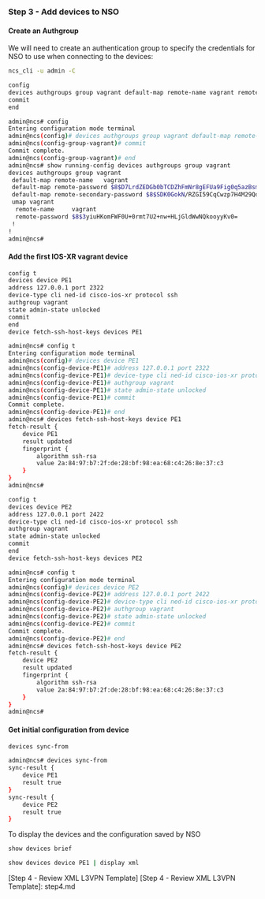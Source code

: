 ### Step 3 - Add devices to NSO

#### Create an Authgroup

We will need to create an authentication group to specify the credentials for NSO to use when connecting to the devices:

```bash
ncs_cli -u admin -C

config
devices authgroups group vagrant default-map remote-name vagrant remote-password vagrant remote-secondary-password vagrant
commit
end
```
```bash
admin@ncs# config
Entering configuration mode terminal
admin@ncs(config)# devices authgroups group vagrant default-map remote-name vagrant remote-password vagrant remote-secondary-password vagrant
admin@ncs(config-group-vagrant)# commit
Commit complete.
admin@ncs(config-group-vagrant)# end
admin@ncs# show running-config devices authgroups group vagrant
devices authgroups group vagrant
 default-map remote-name   vagrant
 default-map remote-password $8$D7LrdZEDGb0bTCDZhFmNr8gEFUa9Fig0q5azBsm9oOo=
 default-map remote-secondary-password $8$SDK0GokN/RZGI59CqCwzp7H4M29Qdk4FAOdskgzB0HA=
 umap vagrant
  remote-name     vagrant
  remote-password $8$3yiuHKomFWF0U+0rmt7U2+nw+HLjGldWwNQkooyyKv0=
 !
!
admin@ncs#
```

#### Add the first IOS-XR vagrant device


```bash
config t
devices device PE1
address 127.0.0.1 port 2322
device-type cli ned-id cisco-ios-xr protocol ssh
authgroup vagrant
state admin-state unlocked
commit
end
device fetch-ssh-host-keys devices PE1
```
```bash
admin@ncs# config t
Entering configuration mode terminal
admin@ncs(config)# devices device PE1
admin@ncs(config-device-PE1)# address 127.0.0.1 port 2322
admin@ncs(config-device-PE1)# device-type cli ned-id cisco-ios-xr protocol ssh
admin@ncs(config-device-PE1)# authgroup vagrant
admin@ncs(config-device-PE1)# state admin-state unlocked
admin@ncs(config-device-PE1)# commit
Commit complete.
admin@ncs(config-device-PE1)# end
admin@ncs# devices fetch-ssh-host-keys device PE1
fetch-result {
    device PE1
    result updated
    fingerprint {
        algorithm ssh-rsa
        value 2a:84:97:b7:2f:de:28:bf:98:ea:68:c4:26:8e:37:c3
    }
}
admin@ncs#
```

```bash
config t
devices device PE2
address 127.0.0.1 port 2422
device-type cli ned-id cisco-ios-xr protocol ssh
authgroup vagrant
state admin-state unlocked
commit
end
device fetch-ssh-host-keys devices PE2
```
``` bash
admin@ncs# config t
Entering configuration mode terminal
admin@ncs(config)# devices device PE2
admin@ncs(config-device-PE2)# address 127.0.0.1 port 2422
admin@ncs(config-device-PE2)# device-type cli ned-id cisco-ios-xr protocol ssh
admin@ncs(config-device-PE2)# authgroup vagrant
admin@ncs(config-device-PE2)# state admin-state unlocked
admin@ncs(config-device-PE2)# commit
Commit complete.
admin@ncs(config-device-PE2)# end
admin@ncs# devices fetch-ssh-host-keys device PE2
fetch-result {
    device PE2
    result updated
    fingerprint {
        algorithm ssh-rsa
        value 2a:84:97:b7:2f:de:28:bf:98:ea:68:c4:26:8e:37:c3
    }
}
admin@ncs#
```

#### Get initial configuration from device

```bash
devices sync-from
```
```bash
admin@ncs# devices sync-from
sync-result {
    device PE1
    result true
}
sync-result {
    device PE2
    result true
}
```
To display the devices and the configuration saved by NSO

```bash
show devices brief

show devices device PE1 | display xml
```

[Step 4 - Review XML L3VPN Template]
[Step 4 - Review XML L3VPN Template]: step4.md
